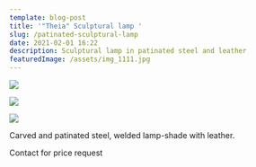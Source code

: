 ```yaml
---
template: blog-post
title: '"Theia" Sculptural lamp '
slug: /patinated-sculptural-lamp
date: 2021-02-01 16:22
description: Sculptural lamp in patinated steel and leather
featuredImage: /assets/img_1111.jpg
---
```

![](/assets/img_1206.jpg)

![](/assets/img_1112.jpg)

![](/assets/img_1227.jpg)

Carved and patinated steel, welded lamp-shade with leather.

Contact for price request